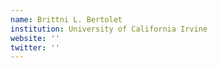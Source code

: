 ```yaml
---
name: Brittni L. Bertolet
institution: University of California Irvine
website: ''
twitter: ''
---
```


